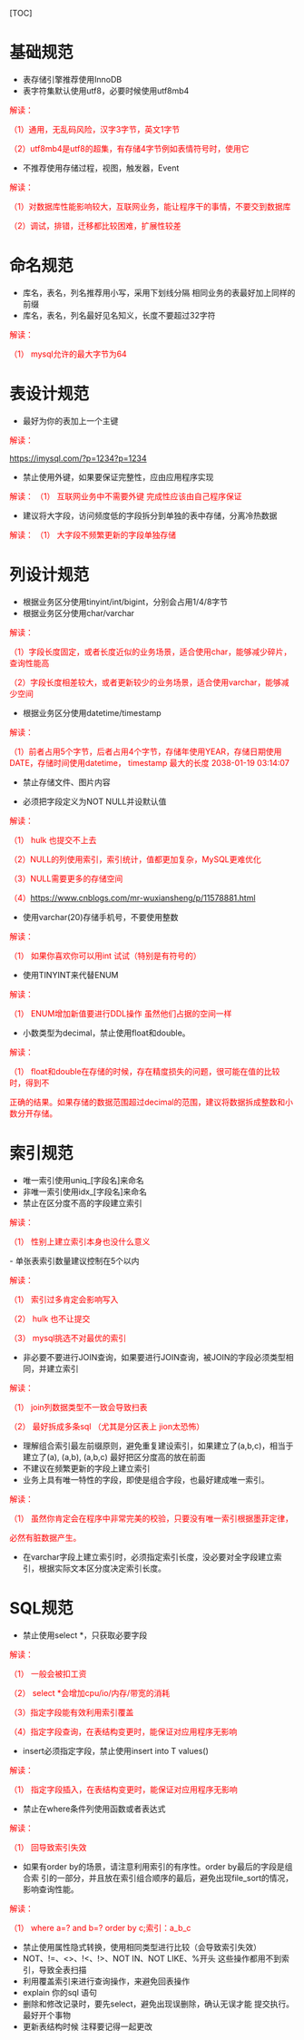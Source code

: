 [TOC]
# 基础规范
- 表存储引擎推荐使用InnoDB  
- 表字符集默认使用utf8，必要时候使用utf8mb4
<p>
    <font color=#FF0000 >
 解读： 

（1）通用，无乱码风险，汉字3字节，英文1字节

（2）utf8mb4是utf8的超集，有存储4字节例如表情符号时，使用它
    </font>
</p>

- 不推荐使用存储过程，视图，触发器，Event 
<p>
    <font color=#FF0000 >
 解读： 

（1）对数据库性能影响较大，互联网业务，能让程序干的事情，不要交到数据库

（2）调试，排错，迁移都比较困难，扩展性较差
    </font>
</p> 
    
# 命名规范
- 库名，表名，列名推荐用小写，采用下划线分隔 相同业务的表最好加上同样的前缀
- 库名，表名，列名最好见名知义，长度不要超过32字符 

<p>
    <font color=#FF0000 >
 解读： 

（1） mysql允许的最大字节为64
    </font>
</p>

# 表设计规范 
- 最好为你的表加上一个主键
<p>
    <font color=#FF0000 >
 解读：

https://imysql.com/?p=1234?p=1234
    </font>
</p>

- 禁止使用外键，如果要保证完整性，应由应用程序实现
<p>
    <font color=#FF0000 >
 解读：
（1） 互联网业务中不需要外键 完成性应该由自己程序保证
    </font>
</p>

- 建议将大字段，访问频度低的字段拆分到单独的表中存储，分离冷热数据 
<p>
    <font color=#FF0000 >
 解读：
（1） 大字段不频繁更新的字段单独存储
    </font>
</p>

# 列设计规范
- 根据业务区分使用tinyint/int/bigint，分别会占用1/4/8字节
- 根据业务区分使用char/varchar 
<p>
    <font color=#FF0000 >
 解读：

（1）字段长度固定，或者长度近似的业务场景，适合使用char，能够减少碎片，查询性能高

（2）字段长度相差较大，或者更新较少的业务场景，适合使用varchar，能够减少空间
    </font>
</p>

- 根据业务区分使用datetime/timestamp
<p>
    <font color=#FF0000 >
 解读：

（1）前者占用5个字节，后者占用4个字节，存储年使用YEAR，存储日期使用DATE，存储时间使用datetime，  timestamp 最大的长度 2038-01-19 03:14:07
    </font>
</p> 
 
 
- 禁止存储文件、图片内容

- 必须把字段定义为NOT NULL并设默认值
<p>
    <font color=#FF0000 >
 解读：

（1） hulk 也提交不上去 

（2）NULL的列使用索引，索引统计，值都更加复杂，MySQL更难优化

（3）NULL需要更多的存储空间
 
（4）https://www.cnblogs.com/mr-wuxiansheng/p/11578881.html
    </font>
</p> 

- 使用varchar(20)存储手机号，不要使用整数
<p>
    <font color=#FF0000 >
 解读：

（1） 如果你喜欢你可以用int 试试（特别是有符号的）
    </font>
</p> 

- 使用TINYINT来代替ENUM
<p>
    <font color=#FF0000 >
 解读：

（1） ENUM增加新值要进行DDL操作 虽然他们占据的空间一样
    </font>
</p> 

- 小数类型为decimal，禁止使用float和double。
<p>
    <font color=#FF0000 >
 解读：

（1） float和double在存储的时候，存在精度损失的问题，很可能在值的比较时，得到不

正确的结果。如果存储的数据范围超过decimal的范围，建议将数据拆成整数和小数分开存储。
    </font>
</p> 

# 索引规范 
- 唯一索引使用uniq_[字段名]来命名
- 非唯一索引使用idx_[字段名]来命名
- 禁止在区分度不高的字段建立索引
 </font>
</p> 


<p>
    <font color=#FF0000 >
 解读：

（1） 性别上建立索引本身也没什么意义
    </font>
</p> 
- 单张表索引数量建议控制在5个以内
    </font>
</p> 


<p>
    <font color=#FF0000 >
 解读：

（1） 索引过多肯定会影响写入

（2） hulk 也不让提交

（3） mysql挑选不对最优的索引
    </font>
</p> 

- 非必要不要进行JOIN查询，如果要进行JOIN查询，被JOIN的字段必须类型相同，并建立索引 
<p>
    <font color=#FF0000 >
 解读：

（1） join列数据类型不一致会导致扫表
 
（2） 最好拆成多条sql （尤其是分区表上 jion太恐怖）
    </font>
</p>

- 理解组合索引最左前缀原则，避免重复建设索引，如果建立了(a,b,c)，相当于建立了(a), (a,b), (a,b,c) 最好把区分度高的放在前面
- 不建议在频繁更新的字段上建立索引
- 业务上具有唯一特性的字段，即使是组合字段，也最好建成唯一索引。 
<p>
    <font color=#FF0000 >
 解读：

（1） 虽然你肯定会在程序中非常完美的校验，只要没有唯一索引根据墨菲定律，

必然有脏数据产生。
    </font>
</p>

- 在varchar字段上建立索引时，必须指定索引长度，没必要对全字段建立索引，根据实际文本区分度决定索引长度。 


# SQL规范

- 禁止使用select *，只获取必要字段
<p>
    <font color=#FF0000 >
 解读：

（1） 一般会被扣工资
 
（2） select *会增加cpu/io/内存/带宽的消耗

（3）指定字段能有效利用索引覆盖

（4）指定字段查询，在表结构变更时，能保证对应用程序无影响 
    </font>
</p>

- insert必须指定字段，禁止使用insert into T values()
<p>
    <font color=#FF0000 >
 解读：

（1） 指定字段插入，在表结构变更时，能保证对应用程序无影响
    </font>
</p>

- 禁止在where条件列使用函数或者表达式
<p>
    <font color=#FF0000 >
 解读：

（1） 回导致索引失效
    </font>
</p>

- 如果有order by的场景，请注意利用索引的有序性。order by最后的字段是组合索 引的一部分，并且放在索引组合顺序的最后，避免出现file_sort的情况，影响查询性能。 

<p>
    <font color=#FF0000 >
 解读：

（1） where a=? and b=? order by c;索引：a_b_c
    </font>
</p>

- 禁止使用属性隐式转换，使用相同类型进行比较（会导致索引失效）
-    NOT、!=、<>、!<、!>、NOT IN、NOT LIKE、%开头
    这些操作都用不到索引，导致全表扫描
- 利用覆盖索引来进行查询操作，来避免回表操作
- explain 你的sql 语句
- 删除和修改记录时，要先select，避免出现误删除，确认无误才能 提交执行。最好开个事物 
- 更新表结构时候 注释要记得一起更改

